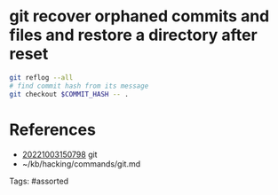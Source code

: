 # git recover orphaned commits and files and restore a directory after reset
```bash
git reflog --all
# find commit hash from its message
git checkout $COMMIT_HASH -- .
```

# References
- [20221003150798](/zet/20221003150798/README.md) git
- ~/kb/hacking/commands/git.md

Tags:
    #assorted
